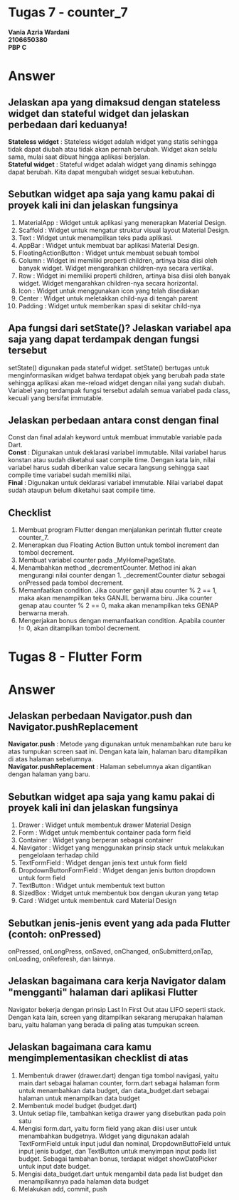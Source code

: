 # Tugas 7 - counter_7 

**Vania Azria Wardani**  
**2106650380**  
**PBP C**

# Answer

## **Jelaskan apa yang dimaksud dengan stateless widget dan stateful widget dan jelaskan perbedaan dari keduanya!**
**Stateless widget** : Stateless widget adalah widget yang statis sehingga tidak dapat diubah atau tidak akan pernah berubah. Widget akan selalu sama, mulai saat dibuat hingga aplikasi berjalan.        
**Stateful widget** : Stateful widget adalah widget yang dinamis sehingga dapat berubah. Kita dapat mengubah widget sesuai kebutuhan.

## **Sebutkan widget apa saja yang kamu pakai di proyek kali ini dan jelaskan fungsinya**
1. MaterialApp : Widget untuk aplikasi yang menerapkan Material Design.
2. Scaffold : Widget untuk mengatur struktur visual layout Material Design.
3. Text : Widget untuk menampilkan teks pada aplikasi.
4. AppBar : Widget untuk membuat bar aplikasi Material Design.
5. FloatingActionButton : Widget untuk membuat sebuah tombol
6. Column : Widget ini memiliki properti children, artinya bisa diisi oleh banyak widget. Widget mengarahkan children-nya secara vertikal.
7. Row : Widget ini memiliki properti children, artinya bisa diisi oleh banyak widget. Widget mengarahkan children-nya secara horizontal.
8. Icon : Widget untuk menggunakan icon yang telah disediakan
9. Center : Widget untuk meletakkan child-nya di tengah parent
10. Padding : Widget untuk memberikan spasi di sekitar child-nya

## **Apa fungsi dari setState()? Jelaskan variabel apa saja yang dapat terdampak dengan fungsi tersebut**
setState() digunakan pada stateful widget. setState() bertugas untuk menginformasikan widget bahwa terdapat objek yang berubah pada state sehingga aplikasi akan me-reload widget dengan nilai yang sudah diubah. Variabel yang terdampak fungsi tersebut adalah semua variabel pada class, kecuali yang bersifat immutable.

## **Jelaskan perbedaan antara const dengan final**
Const dan final adalah keyword untuk membuat immutable variable pada Dart.      
**Const** : Digunakan untuk deklarasi variabel immutable. Nilai variabel harus konstan atau sudah diketahui saat compile time. Dengan kata lain, nilai variabel harus sudah diberikan value secara langsung sehingga saat compile time variabel sudah memiliki nilai.       
**Final** : Digunakan untuk deklarasi variabel immutable. Nilai variabel dapat sudah ataupun belum diketahui saat compile time.

## **Checklist**
1. Membuat program Flutter dengan menjalankan perintah flutter create counter_7.
2. Menerapkan dua Floating Action Button untuk tombol increment dan tombol decrement. 
3. Membuat variabel counter pada _MyHomePageState.
4. Menambahkan method _decrementCounter. Method ini akan mengurangi nilai counter dengan 1. _decrementCounter diatur sebagai onPressed pada tombol decrement.
5. Memanfaatkan condition. Jika counter ganjil atau counter % 2 == 1, maka akan menampilkan teks GANJIL berwarna biru. Jika counter genap atau counter % 2 == 0, maka akan menampilkan teks GENAP berwarna merah. 
6. Mengerjakan bonus dengan memanfaatkan condition. Apabila counter != 0, akan ditampilkan tombol decrement.

# Tugas 8 - Flutter Form 

# Answer

## **Jelaskan perbedaan Navigator.push dan Navigator.pushReplacement**
**Navigator.push** : Metode yang digunakan untuk menambahkan rute baru ke atas tumpukan screen saat ini. Dengan kata lain, halaman baru ditampilkan di atas halaman sebelumnya.     
**Navigator.pushReplacement** : Halaman sebelumnya akan digantikan dengan halaman yang baru.        

## **Sebutkan widget apa saja yang kamu pakai di proyek kali ini dan jelaskan fungsinya**
1. Drawer : Widget untuk membentuk drawer Material Design
2. Form : Widget untuk membentuk container pada form field
3. Container : Widget yang berperan sebagai container
4. Navigator : Widget yang menggunakan prinsip stack untuk melakukan pengelolaan terhadap child
5. TextFormField : Widget dengan jenis text untuk form field
6. DropdownButtonFormField : Widget dengan jenis button dropdown untuk form field
7. TextButton : Widget untuk membentuk text button
8. SizedBox : Widget untuk membentuk box dengan ukuran yang tetap
9. Card : Widget untuk membentuk card Material Design

## **Sebutkan jenis-jenis event yang ada pada Flutter (contoh: onPressed)**
onPressed, onLongPress, onSaved, onChanged, onSubmitterd,onTap, onLoading, onReferesh, dan lainnya.

## **Jelaskan bagaimana cara kerja Navigator dalam "mengganti" halaman dari aplikasi Flutter**
Navigator bekerja dengan prinsip Last In First Out atau LIFO seperti stack. Dengan kata lain, screen yang ditampilkan sekarang merupakan halaman baru, yaitu halaman yang berada di paling atas tumpukan screen.

## **Jelaskan bagaimana cara kamu mengimplementasikan checklist di atas**
1. Membentuk drawer (drawer.dart) dengan tiga tombol navigasi, yaitu main.dart sebagai halaman counter, form.dart sebagai halaman form untuk menambahkan data budget, dan data_budget.dart sebagai halaman untuk menampilkan data budget
2. Membentuk model budget (budget.dart)
3. Untuk setiap file, tambahkan ketiga drawer yang disebutkan pada poin satu
4. Mengisi form.dart, yaitu form field yang akan diisi user untuk menambahkan budgetnya. Widget yang digunakan adalah TextFormField untuk input judul dan nominal, DropdownButtoField untuk input jenis budget, dan TextButton untuk menyimpan input pada list budget. Sebagai tambahan bonus, terdapat widget showDatePicker untuk input date budget.
5. Mengisi data_budget.dart untuk mengambil data pada list budget dan menampilkannya pada halaman data budget
6. Melakukan add, commit, push